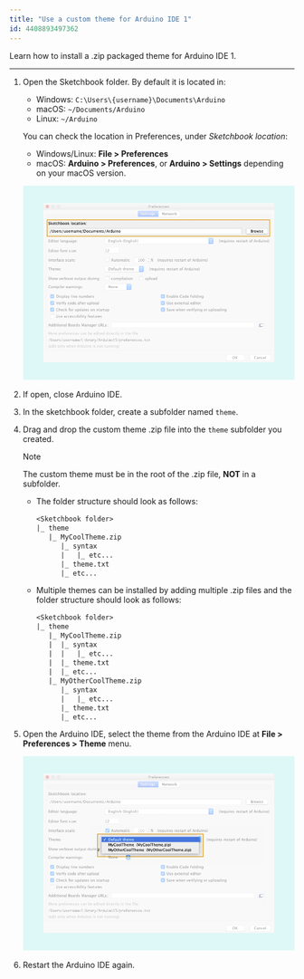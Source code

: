 ```yaml
---
title: "Use a custom theme for Arduino IDE 1"
id: 4408893497362
---
```


Learn how to install a .zip packaged theme for Arduino IDE 1.

---

1. Open the Sketchbook folder. By default it is located in:
   * Windows: `C:\Users\{username}\Documents\Arduino`
   * macOS: `~/Documents/Arduino`
   * Linux: `~/Arduino`

   You can check the location in Preferences, under _Sketchbook location_:

   * Windows/Linux: **File > Preferences**
   * macOS: **Arduino > Preferences**, or **Arduino > Settings** depending on your macOS version.

   ![Preferences](img/IDE-preferences-sketchbook.png)

2. If open, close Arduino IDE.

3. In the sketchbook folder, create a subfolder named `theme`.

4. Drag and drop the custom theme .zip file into the `theme` subfolder you created.

   > [!NOTE]
   > The custom theme must be in the root of the .zip file, **NOT** in a subfolder.

   * The folder structure should look as follows:

     ```
     <Sketchbook folder>
     |_ theme
        |_ MyCoolTheme.zip
           |_ syntax
           |   |_ etc...
           |_ theme.txt
           |_ etc...
     ```

   * Multiple themes can be installed by adding multiple .zip files and the folder structure should look as follows:

     ```
     <Sketchbook folder>
     |_ theme
        |_ MyCoolTheme.zip
        |  |_ syntax
        |  |   |_ etc...
        |  |_ theme.txt
        |  |_ etc...
        |_ MyOtherCoolTheme.zip
           |_ syntax
           |   |_ etc...
           |_ theme.txt
           |_ etc...
     ```

5. Open the Arduino IDE, select the theme from the Arduino IDE at **File > Preferences > Theme** menu.

   ![Theme Preferences](img/IDE-preferences-themes.png)

6. Restart the Arduino IDE again.
